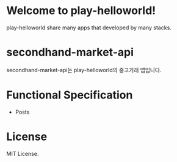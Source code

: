 # Welcome to play-helloworld!

play-helloworld share many apps that developed by many stacks.

# secondhand-market-api

secondhand-market-api는 play-helloworld의 중고거래 앱입니다. 

# Functional Specification

- Posts

# License

MIT License.
